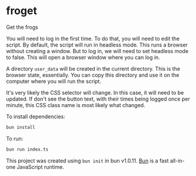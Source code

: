 # froget

Get the frogs

You will need to log in the first time. To do that, you will need to edit the
script. By default, the script will run in headless mode. This runs a browser
without creating a window. But to log in, we will need to set headless mode to
false. This will open a browser window where you can log in.

A directory `user_data` will be created in the current directory. This is the
browser state, essentially. You can copy this directory and use it on the
computer where you will run the script.

It's very likely the CSS selector will change. In this case, it will need to
be updated. If don't see the button text, with their times being logged once
per minute, this CSS class name is most likely what changed.

To install dependencies:

```bash
bun install
```

To run:

```bash
bun run index.ts
```

This project was created using `bun init` in bun v1.0.11. [Bun](https://bun.sh) is a fast all-in-one JavaScript runtime.
